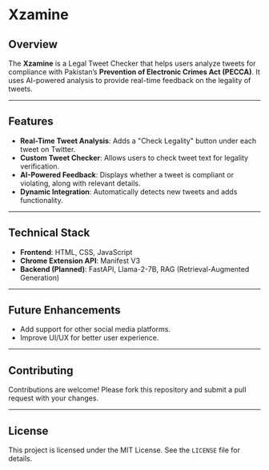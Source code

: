 # Xzamine

## Overview
The **Xzamine** is a Legal Tweet Checker that helps users analyze tweets for compliance with Pakistan’s **Prevention of Electronic Crimes Act (PECCA)**. It uses AI-powered analysis to provide real-time feedback on the legality of tweets.

---

## Features
- **Real-Time Tweet Analysis**: Adds a "Check Legality" button under each tweet on Twitter.
- **Custom Tweet Checker**: Allows users to check tweet text for legality verification.
- **AI-Powered Feedback**: Displays whether a tweet is compliant or violating, along with relevant details.
- **Dynamic Integration**: Automatically detects new tweets and adds functionality.

---

## Technical Stack
- **Frontend**: HTML, CSS, JavaScript
- **Chrome Extension API**: Manifest V3
- **Backend (Planned)**: FastAPI, Llama-2-7B, RAG (Retrieval-Augmented Generation)

---

## Future Enhancements
- Add support for other social media platforms.
- Improve UI/UX for better user experience.

---

## Contributing
Contributions are welcome! Please fork this repository and submit a pull request with your changes.

---

## License
This project is licensed under the MIT License. See the `LICENSE` file for details.